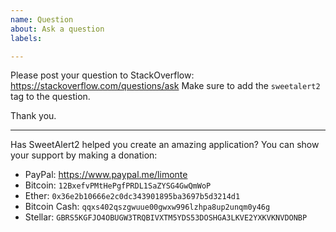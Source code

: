 ```yaml
---
name: Question
about: Ask a question
labels:

---
```


Please post your question to StackOverflow: https://stackoverflow.com/questions/ask
Make sure to add the `sweetalert2` tag to the question.

Thank you.

---

Has SweetAlert2 helped you create an amazing application? You can show your support by making a donation:
- PayPal: https://www.paypal.me/limonte
- Bitcoin: `12BxefvPMtHePgfPRDL1SaZYSG4GwQmWoP`
- Ether: `0x36e2b10666e2c0dc343901895ba3697b5d3214d1`
- Bitcoin Cash: `qqxs402qszgwuue00gwxw996lzhpa8up2unqm0y46g`
- Stellar: `GBRS5KGFJO4OBUGW3TRQBIVXTM5YDS53DOSHGA3LKVE2YXKVKNVDONBP`

